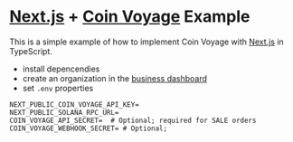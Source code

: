 # [Next.js](https://nextjs.org/) + [Coin Voyage](https://coinvoyage.io) Example

This is a simple example of how to implement Coin Voyage with [Next.js](https://nextjs.org/) in TypeScript.

- install depencendies
- create an organization in the [business dashboard](https://dashboard.coinvoyage.io)
- set `.env` properties

```
NEXT_PUBLIC_COIN_VOYAGE_API_KEY=
NEXT_PUBLIC_SOLANA_RPC_URL=
COIN_VOYAGE_API_SECRET=  # Optional; required for SALE orders
COIN_VOYAGE_WEBHOOK_SECRET= # Optional;
```
